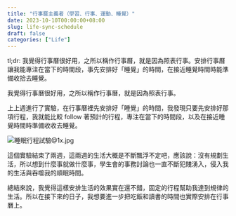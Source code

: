 ```yaml
---
title: "行事曆主義者（學習、行事、運動、睡覺）"
date: 2023-10-10T00:00:00+08:00
slug: life-sync-schedule
draft: false
categories: ["Life"]
---
```


tl;dr: 我覺得行事曆很好用，之所以稱作行事曆，就是因為照表行事。安排行事曆讓我能專注在當下的時間段，事先安排好「睡覺」的時間，在接近睡覺時間時能準備收拾去睡覺。

<!--more-->

我覺得行事曆很好用，之所以稱作行事曆，就是因為照表行事。

上上週進行了實驗，在行事曆裡先安排好「睡覺」的時間，我發現只要先安排好那項行程，我就能比較 follow 著預計的行程，專注在當下的時間段，以及在接近睡覺時間時準備收收去睡覺。

![睡眠行程試驗@1x.jpg](../images/life-sync-schedule/google-calendar.jpg)

這個實驗結束了兩週，這兩週的生活大概是不斷飄浮不定吧，應該說：沒有規劃生活，所以想到什麼事就做什麼事，學生會的事務討論也一直不斷犯賤湧入，侵入我的生活與吞噬我的順眠時間。

總結來說，我覺得這樣安排生活的效果實在還不錯，固定的行程幫助我達到規律的生活。所以在接下來的日子，我想要進一步把吃飯和讀書的時間也實際安排在行事曆上。
